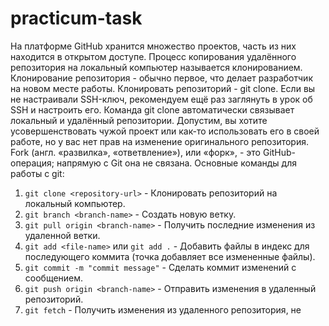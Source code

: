 # practicum-task
На платформе GitHub хранится множество проектов, часть из них находится в открытом доступе.
Процесс копирования удалённого репозитория на локальный компьютер называется клонированием.
Клонирование репозитория - обычно первое, что делает разработчик на новом месте работы.
Клонировать репозиторий - git clone.
Если вы не настраивали SSH-ключ, рекомендуем ещё раз заглянуть в урок об SSH и настроить его.
Команда git clone автоматически связывает локальный и удалённый репозитории.
Допустим, вы хотите усовершенствовать чужой проект или как-то использовать его в своей работе, но у вас нет прав на изменение оригинального репозитория.
Fork (англ. «развилка», «ответвление»), или «форк», - это GitHub-операция; напрямую с Git она не связана.
Основные команды для работы с git:
1. `git clone <repository-url>` - Клонировать репозиторий на локальный компьютер.
2. `git branch <branch-name>` - Создать новую ветку.
3. `git pull origin <branch-name>` - Получить последние изменения из удаленной ветки.
4. `git add <file-name>` или `git add .` - Добавить файлы в индекс для последующего коммита (точка добавляет все измененные файлы).
5. `git commit -m "commit message"` - Сделать коммит изменений с сообщением.
6. `git push origin <branch-name>` - Отправить изменения в удаленный репозиторий.
7. `git fetch` - Получить изменения из удаленного репозитория, не